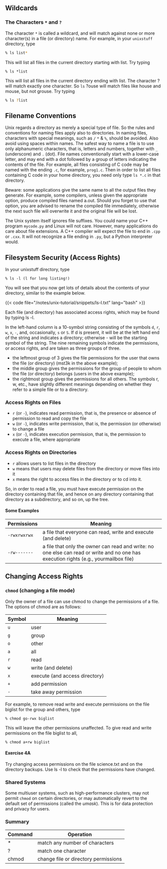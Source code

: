 ## Wildcards

### The Characters `*` and `?`

The character `*` is called a wildcard, and will match against none or more character(s) in a file (or directory) name. For example, in your `unixstuff` directory, type

```bash
% ls list*
```
This will list all files in the current directory starting with list. Try typing
```
% ls *list
```
This will list all files in the current directory ending with list. The character ? will match exactly one character. So `ls` ?ouse will match files like house and mouse, but not grouse. Try typing
```bash
% ls ?list
```

## Filename Conventions

Unix regards a directory as merely a special type of file. So the rules and conventions for naming files apply also to directories. In naming files, characters with special meanings, such as `/` `*` & `%`, should be avoided. Also avoid using spaces within names. The safest way to name a file is to use only alphanumeric characters, that is, letters and numbers, together with `_` (underscore) and `.` (dot). File names conventionally start with a lower-case letter, and may end with a dot followed by a group of letters indicating the contents of the file. For example, all files consisting of C code may be named with the ending `.c`, for example, `prog1.c`. Then in order to list all files containing C code in your home directory, you need only type `ls *.c` in that directory.

Beware: some applications give the same name to all the output files they generate. For example, some compilers, unless given the appropriate option, produce compiled files named a.out. Should you forget to use that option, you are advised to rename the compiled file immediately, otherwise the next such file will overwrite it and the original file will be lost.

The Unix system itself ignores file suffixes.  You could name your C++ program `mycode.py` and Linux will not care.  However, many applications do care about file extensions.  A C++ compiler will expect the file to end in `.cpp` or `.cxx`. It will not recognize a file ending in `.py`, but a Python interpreter would.

## Filesystem Security (Access Rights)

In your unixstuff directory, type
```
% ls -l (l for long listing!)
```
You will see that you now get lots of details about the contents of your directory, similar to the example below.

{{< code file="/notes/unix-tutorial/snippets/ls-l.txt" lang="bash" >}}

Each file (and directory) has associated access rights, which may be found by typing ls -l.

In the left-hand column is a 10-symbol string consisting of the symbols `d`, `r`, `w`, `x`, `-`, and, occasionally, `s` or `S`. If d is present, it will be at the left hand end of the string and indicates a directory; otherwise - will be the starting symbol of the string. The nine remaining symbols indicate the permissions, or access rights, and are taken as three groups of three.

* the leftmost group of 3 gives the file permissions for the user that owns the file (or directory) (mst3k in the above example);
* the middle group gives the permissions for the group of people to whom the file (or directory) belongs (users in the above example);
* the rightmost group gives the permissions for all others.
The symbols r, w, etc., have slightly different meanings depending on whether they refer to a simple file or to a directory.

### Access Rights on Files
* `r` (or `-`), indicates read permission, that is, the presence or absence of permission to read and copy the file
* `w` (or `-`), indicates write permission, that is, the permission (or otherwise) to change a file
* `x` (or `-`), indicates execution permission, that is, the permission to execute a file, where appropriate

###  Access Rights on Directories
* `r` allows users to list files in the directory
* `w` means that users may delete files from the directory or move files into it
* `x` means the right to access files in the directory or to cd into it.

So, in order to read a file, you must have execute permission on the directory containing that file, and hence on any directory containing that directory as a subdirectory, and so on, up the tree.

####  Some Examples
| Permissions | Meaning |
|---|---|
| `-rwxrwxrwx` | a file that everyone can read, write and execute (and delete) |
| `-rw-------` | a file that only the owner can read and write: no one else can read or write and no one has execution rights (e.g., yourmailbox file) |

## Changing Access Rights

### `chmod` (changing a file mode)

Only the owner of a file can use chmod to change the permissions of a file. The options of chmod are as follows:

| Symbol | Meaning |
|---|---|
| `u` | user |
| `g` | group |
| `o` | other |
| `a` | all |
| `r` | read |
| `w` | write (and delete) |
| `x` | execute (and access directory) |
| `+` | add permission |
| `-` | take away permission |
For example, to remove read write and execute permissions on the file biglist for the group and others, type
```
% chmod go-rwx biglist
```
This will leave the other permissions unaffected. To give read and write permissions on the file biglist to all,
```
% chmod a+rw biglist
```

#### Exercise 4A
Try changing access permissions on the file science.txt and on the directory backups. Use ls -l to check that the permissions have changed.

### Shared Systems

Some multiuser systems, such as high-performance clusters, may not permit `chmod` on certain directories, or may automatically revert to the default set of permissions (called the _umask_).  This is for data protection and privacy for users.

### Summary

| Command | Operation |
|---|---|
| * | match any number of characters |
| ? | match one character |
| chmod | change file or directory permissions |
